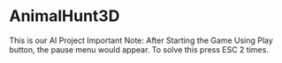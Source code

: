 # AnimalHunt3D
This is our AI Project
Important Note:
After Starting the Game Using Play button, the pause menu would appear. To solve this press ESC 2 times.

